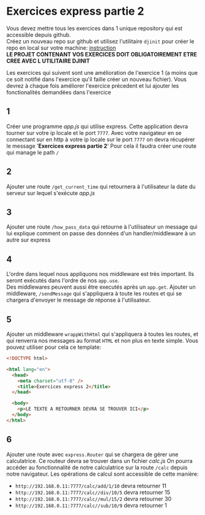 # Exercices express partie 2

Vous devez mettre tous les exercices dans 1 unique repository qui est accessible depuis github.  
Créez un nouveau repo sur github et utilisez l'utilitaire `djinit` pour créer le repo en local sur votre machine: [instruction](https://github.com/AbsoluteVirtueXI/alyra-courses/blob/master/node/1-node-introduction.md#djinit)  
**LE PROJET CONTENANT VOS EXERCICES DOIT OBLIGATOIREMENT ETRE CREE AVEC L UTILITAIRE DJINIT**

Les exercices qui suivent sont une amélioration de l'exercice 1 (a moins que ce soit notifié dans l'exercice qu'il faille créer un nouveau fichier).
Vous devrez à chaque fois améliorer l'exercice précedent et lui ajouter les fonctionalités demandées dans l'exercice

## 1

Créer une programme _app.js_ qui utilise express.
Cette application devra tourner sur votre ip locale et le port `7777`.
Avec votre navigateur en se connectant sur en http à votre ip locale sur le port `7777` on devra récupérer le message '**Exercices express partie 2**'
Pour cela il faudra créer une route qui manage le path `/`

## 2

Ajouter une route `/get_current_time` qui retournera à l'utilisateur la date du serveur sur lequel s'exécute _app.js_

## 3

Ajouter une route `/how_pass_data` qui retourne à l'utilisateur un message qui lui explique comment on passe des données d'un handler/middleware à un autre sur express

## 4

L'ordre dans lequel nous appliquons nos middleware est très important.
Ils seront exécutés dans l'ordre de nos `app.use`.  
Des middlewares peuvent aussi être executés après un `app.get`.
Ajouter un middleware, `/sendMessage` qui s'appliquera à toute les routes et qui se chargera d'envoyer le message de réponse à l'utilisateur.

## 5

Ajouter un middleware `wrappWithHtml` qui s'appliquera à toutes les routes, et qui renverra nos messages au format `HTML` et non plus en texte simple.
Vous pouvez utiliser pour cela ce template:

```html
<!DOCTYPE html>

<html lang="en">
  <head>
    <meta charset="utf-8" />
    <title>Exercices express 2</title>
  </head>

  <body>
    <p>LE TEXTE A RETOURNER DEVRA SE TROUVER ICI</p>
  </body>
</html>
```

## 6

Ajouter une route avec `express.Router` qui se chargera de gérer une calculatrice.
Ce routeur devra se trouver dans un fichier _calc.js_
On pourra accéder au fonctionnalité de notre calculatrice sur la route `/calc` depuis notre navigateur.
Les opérations de calcul sont accessible de cette manière:

- `http://192.168.0.11:7777/calc/add/1/10` devra retourner 11
- `http://192.168.0.11:7777/calc//div/10/5` devra retourner 15
- `http://192.168.0.11:7777/calc//mul/15/2` devra retourner 30
- `http://192.168.0.11:7777/calc//sub/10/9` devra retourner 1
